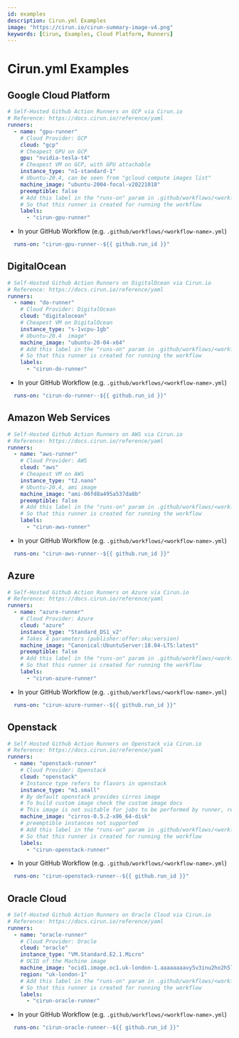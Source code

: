 ```yaml
---
id: examples
description: Cirun.yml Examples
image: "https://cirun.io/cirun-summary-image-v4.png"
keywords: [Cirun, Examples, Cloud Platform, Runners]
---
```


# Cirun.yml Examples

<head>
  <body className="other-extra-body-class" />
  <title>Cirun Docs</title>
  <meta data-rh="true" name="twitter:card" content="summary_large_image" />
  <meta name="twitter:site" content="https://docs.cirun.io" />
  <meta name="twitter:title" content="Cirun Docs" />
  <meta name="twitter:description" content="Cirun.yml Examples" />
  <meta name="twitter:image" content="https://docs.cirun.io/img/cirun-summary-image-v4.png" />
</head>

## Google Cloud Platform

```yml
# Self-Hosted Github Action Runners on GCP via Cirun.io
# Reference: https://docs.cirun.io/reference/yaml
runners:
  - name: "gpu-runner"
    # Cloud Provider: GCP
    cloud: "gcp"
    # Cheapest GPU on GCP
    gpu: "nvidia-tesla-t4"
    # Cheapest VM on GCP, with GPU attachable
    instance_type: "n1-standard-1"
    # Ubuntu-20.4, can be seen from "gcloud compute images list"
    machine_image: "ubuntu-2004-focal-v20221018"
    preemptible: false
    # Add this label in the "runs-on" param in .github/workflows/<workflow-name>.yml
    # So that this runner is created for running the workflow
    labels:
      - "cirun-gpu-runner"
```

- In your GitHub Workflow (e.g. `.github/workflows/<workflow-name>.yml`)

```yml
  runs-on: "cirun-gpu-runner--${{ github.run_id }}"
```

## DigitalOcean

```yml
# Self-Hosted Github Action Runners on DigitalOcean via Cirun.io
# Reference: https://docs.cirun.io/reference/yaml
runners:
  - name: "do-runner"
    # Cloud Provider: DigitalOcean
    cloud: "digitalocean"
    # Cheapest VM on DigitalOcean
    instance_type: "s-1vcpu-1gb"
    # Ubuntu-20.4  image"
    machine_image: "ubuntu-20-04-x64"
    # Add this label in the "runs-on" param in .github/workflows/<workflow-name>.yml
    # So that this runner is created for running the workflow
    labels:
      - "cirun-do-runner"
```

- In your GitHub Workflow (e.g. `.github/workflows/<workflow-name>.yml`)

```yml
  runs-on: "cirun-do-runner--${{ github.run_id }}"
```

## Amazon Web Services

```yml
# Self-Hosted Github Action Runners on AWS via Cirun.io
# Reference: https://docs.cirun.io/reference/yaml
runners:
  - name: "aws-runner"
    # Cloud Provider: AWS
    cloud: "aws"
    # Cheapest VM on AWS
    instance_type: "t2.nano"
    # Ubuntu-20.4, ami image
    machine_image: "ami-06fd8a495a537da8b"
    preemptible: false
    # Add this label in the "runs-on" param in .github/workflows/<workflow-name>.yml
    # So that this runner is created for running the workflow
    labels:
      - "cirun-aws-runner"
```

- In your GitHub Workflow (e.g. `.github/workflows/<workflow-name>.yml`)

```yml
  runs-on: "cirun-aws-runner--${{ github.run_id }}"
```

## Azure

```yml
# Self-Hosted Github Action Runners on Azure via Cirun.io
# Reference: https://docs.cirun.io/reference/yaml
runners:
  - name: "azure-runner"
    # Cloud Provider: Azure
    cloud: "azure"
    instance_type: "Standard_DS1_v2"
    # Takes 4 parameters (publisher:offer:sku:version)
    machine_image: "Canonical:UbuntuServer:18.04-LTS:latest"
    preemptible: false
    # Add this label in the "runs-on" param in .github/workflows/<workflow-name>.yml
    # So that this runner is created for running the workflow
    labels:
      - "cirun-azure-runner"
```

- In your GitHub Workflow (e.g. `.github/workflows/<workflow-name>.yml`)

```yml
  runs-on: "cirun-azure-runner--${{ github.run_id }}"
```

## Openstack

```yml
# Self-Hosted Github Action Runners on Openstack via Cirun.io
# Reference: https://docs.cirun.io/reference/yaml
runners:
  - name: "openstack-runner"
    # Cloud Provider: Openstack
    cloud: "openstack"
    # Instance type refers to flavors in openstack
    instance_type: "m1.small"
    # By default openstack provides cirros image
    # To build custom image check the custom image docs
    # This image is not suitable for jobs to be performed by runner, refer to custom image docs and create a new image first
    machine_image: "cirros-0.5.2-x86_64-disk"
    # preemptible instances not supported
    # Add this label in the "runs-on" param in .github/workflows/<workflow-name>.yml
    # So that this runner is created for running the workflow
    labels:
      - "cirun-openstack-runner"
```

- In your GitHub Workflow (e.g. `.github/workflows/<workflow-name>.yml`)

```yml
  runs-on: "cirun-openstack-runner--${{ github.run_id }}"
```

## Oracle Cloud

```yml
# Self-Hosted Github Action Runners on Oracle Cloud via Cirun.io
# Reference: https://docs.cirun.io/reference/yaml
runners:
  - name: "oracle-runner"
    # Cloud Provider: Oracle
    cloud: "oracle"
    instance_type: "VM.Standard.E2.1.Micro"
    # OCID of the Machine image
    machine_image: "ocid1.image.oc1.uk-london-1.aaaaaaaavy5v3inu2ho2h57vwvvsclukdh4jvhg45um2nrejyxa7s46zcwoq"
    region: "uk-london-1"
    # Add this label in the "runs-on" param in .github/workflows/<workflow-name>.yml
    # So that this runner is created for running the workflow
    labels:
      - "cirun-oracle-runner"
```

- In your GitHub Workflow (e.g. `.github/workflows/<workflow-name>.yml`)

```yml
  runs-on: "cirun-oracle-runner--${{ github.run_id }}"
```
